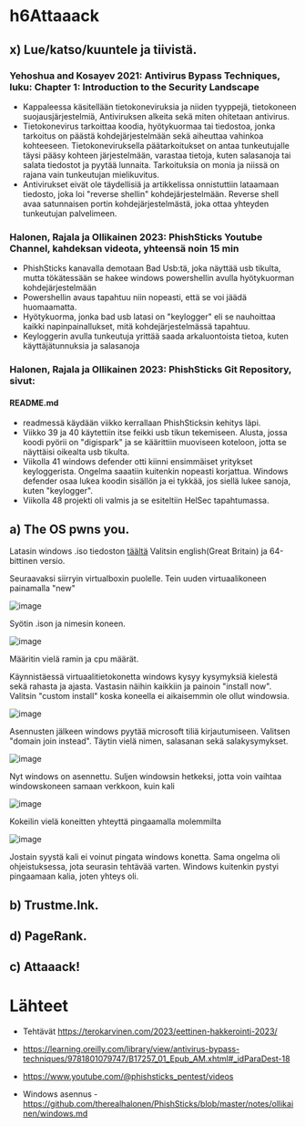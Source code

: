 # h6Attaaack

## x) Lue/katso/kuuntele ja tiivistä.

### Yehoshua and Kosayev 2021: Antivirus Bypass Techniques, luku: Chapter 1: Introduction to the Security Landscape

 - Kappaleessa käsitellään tietokoneviruksia ja niiden tyyppejä, tietokoneen suojausjärjestelmiä, Antiviruksen alkeita sekä miten ohitetaan antivirus.
 - Tietokonevirus tarkoittaa koodia, hyötykuormaa tai tiedostoa, jonka tarkoitus on päästä kohdejärjestelmään sekä aiheuttaa vahinkoa kohteeseen. Tietokoneviruksella päätarkoitukset on antaa tunkeutujalle täysi pääsy kohteen järjestelmään, varastaa tietoja, kuten salasanoja tai salata tiedostot ja pyytää lunnaita. Tarkoituksia on monia ja niissä on rajana vain tunkeutujan mielikuvitus.
 - Antivirukset eivät ole täydellisiä ja artikkelissa onnistuttiin lataamaan tiedosto, joka loi "reverse shellin" kohdejärjestelmään. Reverse shell avaa satunnaisen portin kohdejärjestelmästä, joka ottaa yhteyden tunkeutujan palvelimeen.

### Halonen, Rajala ja Ollikainen 2023: PhishSticks Youtube Channel, kahdeksan videota, yhteensä noin 15 min

 - PhishSticks kanavalla demotaan Bad Usb:tä, joka näyttää usb tikulta, mutta tökätessään se hakee windows powershellin avulla hyötykuorman kohdejärjestelmään
 - Powershellin avaus tapahtuu niin nopeasti, että se voi jäädä huomaamatta.
 - Hyötykuorma, jonka bad usb latasi on "keylogger" eli se nauhoittaa kaikki napinpainallukset, mitä kohdejärjestelmässä tapahtuu.
 - Keyloggerin avulla tunkeutuja yrittää saada arkaluontoista tietoa, kuten käyttäjätunnuksia ja salasanoja

### Halonen, Rajala ja Ollikainen 2023: PhishSticks Git Repository, sivut:

#### README.md

 - readmessä käydään viikko kerrallaan PhishSticksin kehitys läpi.
 - Viikko 39 ja 40 käytettiin itse feikki usb tikun tekemiseen. Alusta, jossa koodi pyörii on "digispark" ja se käärittiin muoviseen koteloon, jotta se näyttäisi oikealta usb tikulta.
 - Viikolla 41 windows defender otti kiinni ensimmäiset yritykset keyloggerista. Ongelma saaatiin kuitenkin nopeasti korjattua. Windows defender osaa lukea koodin sisällön ja ei tykkää, jos siellä lukee sanoja, kuten "keylogger".
 - Viikolla 48 projekti oli valmis ja se esiteltiin HelSec tapahtumassa.

## a) The OS pwns you.

Latasin windows .iso tiedoston [täältä](https://www.microsoft.com/en-us/evalcenter/download-windows-10-enterprise) Valitsin english(Great Britain) ja 64-bittinen versio.

Seuraavaksi siirryin virtualboxin puolelle. Tein uuden virtuaalikoneen painamalla "new" 

![image](https://github.com/LassiMik/Tunkeutumistestaus_ict4tn027-3012/assets/112076377/0c5e014f-e873-4575-8585-abfeaac47d41)

Syötin .ison ja nimesin koneen. 

![image](https://github.com/LassiMik/Tunkeutumistestaus_ict4tn027-3012/assets/112076377/47eb60ec-b87a-4f36-8db7-16c786617213)

Määritin vielä ramin ja cpu määrät. 

Käynnistäessä virtuaalitietokonetta windows kysyy kysymyksiä kielestä sekä rahasta ja ajasta. Vastasin näihin kaikkiin ja painoin "install now". Valitsin "custom install" koska koneella ei aikaisemmin ole ollut windowsia. 

![image](https://github.com/LassiMik/Tunkeutumistestaus_ict4tn027-3012/assets/112076377/1e3e47e9-6392-4462-b1d7-988887650629)

Asennusten jälkeen windows pyytää microsoft tiliä kirjautumiseen. Valitsen "domain join instead".
Täytin vielä nimen, salasanan sekä salakysymykset.

![image](https://github.com/LassiMik/Tunkeutumistestaus_ict4tn027-3012/assets/112076377/05fda4a1-75c0-4abf-ad1c-d35350b79ea6)

Nyt windows on asennettu. Suljen windowsin hetkeksi, jotta voin vaihtaa windowskoneen samaan verkkoon, kuin kali 

![image](https://github.com/LassiMik/Tunkeutumistestaus_ict4tn027-3012/assets/112076377/5692e845-a771-4e27-ae66-1bc0942b597b)

Kokeilin vielä koneitten yhteyttä pingaamalla molemmilta

![image](https://github.com/LassiMik/Tunkeutumistestaus_ict4tn027-3012/assets/112076377/360d06f8-846c-4f30-9476-ecf133c2c340)

Jostain syystä kali ei voinut pingata windows konetta. Sama ongelma oli ohjeistuksessa, jota seurasin tehtävää varten. Windows kuitenkin pystyi pingaamaan kalia, joten yhteys oli.


## b) Trustme.lnk.

## d) PageRank.

## c) Attaaack!


# Lähteet

 - Tehtävät https://terokarvinen.com/2023/eettinen-hakkerointi-2023/

 - https://learning.oreilly.com/library/view/antivirus-bypass-techniques/9781801079747/B17257_01_Epub_AM.xhtml#_idParaDest-18

 - https://www.youtube.com/@phishsticks_pentest/videos

 - Windows asennus - https://github.com/therealhalonen/PhishSticks/blob/master/notes/ollikainen/windows.md
